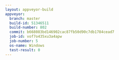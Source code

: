 ```yaml
---
layout: appveyor-build
appveyor:
  branch: master
  build-id: 51346511
  build-number: 802
  commit: b668083bd146902cac87fb50d90c7db1784cead7
  job-id: vof7o435xu3a4apw
  job-number: 5
  os-name: Windows
  test-result: 0
---
```

